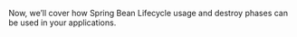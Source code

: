 Now, we’ll cover how Spring Bean Lifecycle usage and destroy phases can be used in your applications.
